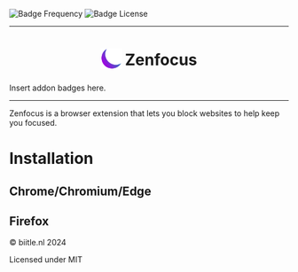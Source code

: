 ![Badge Frequency]
![Badge License]

***

<h1 align="center">
<sub>
<img src="icons/128x128.png" height="38" width="38">
</sub>
Zenfocus
</h1>

Insert addon badges here.

***
Zenfocus is a browser extension that lets you block websites to help keep you focused.

# Installation
## Chrome/Chromium/Edge

## Firefox


© biitle.nl 2024

Licensed under MIT

<!----------------[ Badges ]---------------->

[Badge Frequency]: https://img.shields.io/github/commit-activity/m/fgclue/zenfocus
[Badge License]: https://img.shields.io/github/license/fgclue/zenfocus